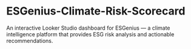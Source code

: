 # ESGenius-Climate-Risk-Scorecard
An interactive Looker Studio dashboard for ESGenius — a climate intelligence platform that provides ESG risk analysis and actionable recommendations.
